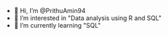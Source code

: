 - 👋 Hi, I’m @PrithuAmin94
- 👀 I’m interested in "Data analysis using R and SQL"
- 🌱 I’m currently learning "SQL"


<!---
PrithuAmin94/PrithuAmin94 is a ✨ special ✨ repository because its `README.md` (this file) appears on your GitHub profile.
You can click the Preview link to take a look at your changes.
--->
